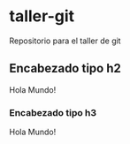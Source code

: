 # taller-git

Repositorio para el taller de git

## Encabezado tipo h2

Hola Mundo!

### Encabezado tipo h3

Hola Mundo!
